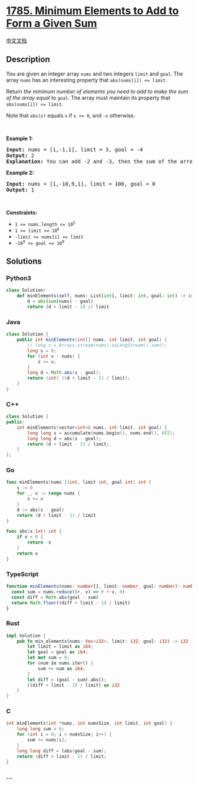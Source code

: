 # [1785. Minimum Elements to Add to Form a Given Sum](https://leetcode.com/problems/minimum-elements-to-add-to-form-a-given-sum)

[中文文档](/solution/1700-1799/1785.Minimum%20Elements%20to%20Add%20to%20Form%20a%20Given%20Sum/README.md)

## Description

<p>You are given an integer array <code>nums</code> and two integers <code>limit</code> and <code>goal</code>. The array <code>nums</code> has an interesting property that <code>abs(nums[i]) &lt;= limit</code>.</p>

<p>Return <em>the minimum number of elements you need to add to make the sum of the array equal to </em><code>goal</code>. The array must maintain its property that <code>abs(nums[i]) &lt;= limit</code>.</p>

<p>Note that <code>abs(x)</code> equals <code>x</code> if <code>x &gt;= 0</code>, and <code>-x</code> otherwise.</p>

<p>&nbsp;</p>
<p><strong class="example">Example 1:</strong></p>

<pre>
<strong>Input:</strong> nums = [1,-1,1], limit = 3, goal = -4
<strong>Output:</strong> 2
<strong>Explanation:</strong> You can add -2 and -3, then the sum of the array will be 1 - 1 + 1 - 2 - 3 = -4.
</pre>

<p><strong class="example">Example 2:</strong></p>

<pre>
<strong>Input:</strong> nums = [1,-10,9,1], limit = 100, goal = 0
<strong>Output:</strong> 1
</pre>

<p>&nbsp;</p>
<p><strong>Constraints:</strong></p>

<ul>
	<li><code>1 &lt;= nums.length &lt;= 10<sup>5</sup></code></li>
	<li><code>1 &lt;= limit &lt;= 10<sup>6</sup></code></li>
	<li><code>-limit &lt;= nums[i] &lt;= limit</code></li>
	<li><code>-10<sup>9</sup> &lt;= goal &lt;= 10<sup>9</sup></code></li>
</ul>

## Solutions

<!-- tabs:start -->

### **Python3**

```python
class Solution:
    def minElements(self, nums: List[int], limit: int, goal: int) -> int:
        d = abs(sum(nums) - goal)
        return (d + limit - 1) // limit
```

### **Java**

```java
class Solution {
    public int minElements(int[] nums, int limit, int goal) {
        // long s = Arrays.stream(nums).asLongStream().sum();
        long s = 0;
        for (int v : nums) {
            s += v;
        }
        long d = Math.abs(s - goal);
        return (int) ((d + limit - 1) / limit);
    }
}
```

### **C++**

```cpp
class Solution {
public:
    int minElements(vector<int>& nums, int limit, int goal) {
        long long s = accumulate(nums.begin(), nums.end(), 0ll);
        long long d = abs(s - goal);
        return (d + limit - 1) / limit;
    }
};
```

### **Go**

```go
func minElements(nums []int, limit int, goal int) int {
	s := 0
	for _, v := range nums {
		s += v
	}
	d := abs(s - goal)
	return (d + limit - 1) / limit
}

func abs(x int) int {
	if x < 0 {
		return -x
	}
	return x
}
```

### **TypeScript**

```ts
function minElements(nums: number[], limit: number, goal: number): number {
  const sum = nums.reduce((r, v) => r + v, 0)
  const diff = Math.abs(goal - sum)
  return Math.floor((diff + limit - 1) / limit)
}
```

### **Rust**

```rust
impl Solution {
    pub fn min_elements(nums: Vec<i32>, limit: i32, goal: i32) -> i32 {
        let limit = limit as i64;
        let goal = goal as i64;
        let mut sum = 0;
        for &num in nums.iter() {
            sum += num as i64;
        }
        let diff = (goal - sum).abs();
        ((diff + limit - 1) / limit) as i32
    }
}
```

### **C**

```c
int minElements(int *nums, int numsSize, int limit, int goal) {
    long long sum = 0;
    for (int i = 0; i < numsSize; i++) {
        sum += nums[i];
    }
    long long diff = labs(goal - sum);
    return (diff + limit - 1) / limit;
}
```

### **...**

```

```

<!-- tabs:end -->
